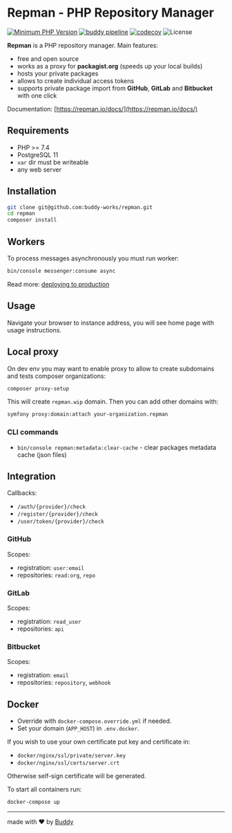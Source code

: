 # Repman - PHP Repository Manager

[![Minimum PHP Version](https://img.shields.io/badge/php-%3E%3D%207.4-8892BF.svg)](https://php.net/)
[![buddy pipeline](https://app.buddy.works/repman/repman/pipelines/pipeline/244546/badge.svg?token=dbd28b3ece0d16aba095b8a33d0893d15f0403fbcc285a2a1a175cc77f7c94a8 "buddy pipeline")](https://app.buddy.works/repman/repman/pipelines/pipeline/244546)
[![codecov](https://codecov.io/gh/repman-io/repman/branch/master/graph/badge.svg)](https://codecov.io/gh/repman-io/repman)
![License](https://img.shields.io/github/license/repman-io/repman)

**Repman** is a PHP repository manager. Main features:

- free and open source
- works as a proxy for **packagist.org** (speeds up your local builds)
- hosts your private packages
- allows to create individual access tokens
- supports private package import from **GitHub**, **GitLab** and **Bitbucket** with one click

Documentation: [https://repman.io/docs/](https://repman.io/docs/)

## Requirements

- PHP >= 7.4
- PostgreSQL 11
- `var` dir must be writeable
- any web server

## Installation

```bash
git clone git@github.com:buddy-works/repman.git
cd repman
composer install
```

## Workers

To process messages asynchronously you must run worker:

```bash
bin/console messenger:consume async
```

Read more: [deploying to production](https://symfony.com/doc/current/messenger.html#deploying-to-production)

## Usage

Navigate your browser to instance address, you will see home page with usage instructions.

## Local proxy

On dev env you may want to enable proxy to allow to create subdomains and tests composer organizations:

```bash
composer proxy-setup
```

This will create `repman.wip` domain. Then you can add other domains with:

```bash
symfony proxy:domain:attach your-organization.repman
```

### CLI commands

- `bin/console repman:metadata:clear-cache` - clear packages metadata cache (json files)

## Integration

Callbacks:

- `/auth/{provider}/check`
- `/register/{provider}/check`
- `/user/token/{provider}/check`

### GitHub

Scopes:

- registration: `user:email`
- repositories: `read:org`, `repo`

### GitLab

Scopes:

- registration: `read_user`
- repositories: `api`

### Bitbucket

Scopes:

- registration: `email`
- repositories: `repository`, `webhook`

## Docker

- Override with `docker-compose.override.yml` if needed.
- Set your domain (`APP_HOST`) in `.env.docker`.

If you wish to use your own certificate put key and certificate in:

- `docker/nginx/ssl/private/server.key`
- `docker/nginx/ssl/certs/server.crt`

Otherwise self-sign certificate will be generated.

To start all containers run:

```bash
docker-compose up
```

---

made with ❤️ by [Buddy](https://buddy.works)
